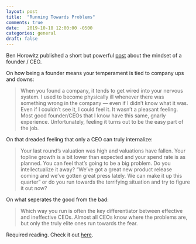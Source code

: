 ```yaml
---
layout: post
title:  "Running Towards Problems"
comments: true
date:   2019-10-18 12:00:00 -0500
categories: general
draft: false
---
```


Ben Horowitz published a short but powerful [post](https://a16z.com/2019/10/17/how-to-be-effective-ceo-leader/) about the mindset of a founder / CEO. 

On how being a founder means your temperament is tied to company ups and downs:
> When you found a company, it tends to get wired into your nervous system. I used to become physically ill whenever there was something wrong in the company — even if I didn’t know what it was. Even if I couldn’t see it, I could feel it. It wasn’t a pleasant feeling. Most good founder/CEOs that I know have this same, gnarly experience. Unfortunately, feeling it turns out to be the easy part of the job.

On that dreaded feeling that only a CEO can truly internalize:
> Your last round’s valuation was high and valuations have fallen. Your topline growth is a bit lower than expected and your spend rate is as planned. You can feel that’s going to be a big problem. Do you intellectualize it away? “We’ve got a great new product release coming and we’ve gotten great press lately. We can make it up this quarter” or do you run towards the terrifying situation and try to figure it out now?

On what seperates the good from the bad:
> Which way you run is often the key differentiator between effective and ineffective CEOs. Almost all CEOs know where the problems are, but only the truly elite ones run towards the fear.

Required reading. Check it out [here](https://a16z.com/2019/10/17/how-to-be-effective-ceo-leader/).